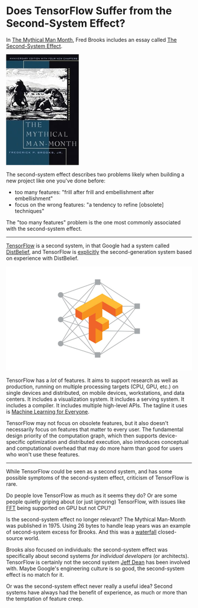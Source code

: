 # Does TensorFlow Suffer from the Second-System Effect?

In [The Mythical Man Month](https://en.wikipedia.org/wiki/The_Mythical_Man-Month), Fred Brooks includes an essay called [The Second-System Effect](http://wiki.c2.com/?SecondSystemEffect).

[![The Mythical Man Month (book cover)](img/mythical_man_month.jpg)](https://en.wikipedia.org/wiki/The_Mythical_Man-Month)

The second-system effect describes two problems likely when building a new project like one you've done before:

 * too many features: "frill after frill and embellishment after embellishment"
 * focus on the wrong features: "a tendency to refine [obsolete] techniques"

The "too many features" problem is the one most commonly associated with the second-system effect.

---

[TensorFlow](https://www.tensorflow.org/) is a second system, in that Google had a system called [DistBelief](https://static.googleusercontent.com/media/research.google.com/en//archive/large_deep_networks_nips2012.pdf), and TensorFlow is [explicitly](http://download.tensorflow.org/paper/whitepaper2015.pdf) the second-generation system based on experience with DistBelief.

[![TensorFlow](img/tensorflow.jpg)](https://www.tensorflow.org/)

TensorFlow has a _lot_ of features. It aims to support research as well as production, running on multiple processing targets (CPU, GPU, etc.) on single devices and distributed, on mobile devices, workstations, and data centers. It includes a visualization system. It includes a serving system. It includes a compiler. It includes multiple high-level APIs. The tagline it uses is [Machine Learning for Everyone](https://www.youtube.com/watch?v=mWl45NkFBOc).

TensorFlow may not focus on obsolete features, but it also doesn't necessarily focus on features that matter to every user. The fundamental design priority of the computation graph, which then supports device-specific optimization and distributed execution, also introduces conceptual and computational overhead that may do more harm than good for users who won't use these features.

---

While TensorFlow could be seen as a second system, and has some possible symptoms of the second-system effect, criticism of TensorFlow is rare.

Do people love TensorFlow as much as it seems they do? Or are some people quietly griping about (or just ignoring) TensorFlow, with issues like [FFT](https://en.wikipedia.org/wiki/Fast_Fourier_transform) being supported on GPU but not CPU?

Is the second-system effect no longer relevant? The Mythical Man-Month was published in 1975. Using 26 bytes to handle leap years was an example of second-system excess for Brooks. And this was a [waterfall](https://en.wikipedia.org/wiki/Waterfall_model) closed-source world.

Brooks also focused on individuals: the second-system effect was specifically about second systems _for individual developers_ (or architects). TensorFlow is certainly not the second system [Jeff Dean](https://www.quora.com/What-are-all-the-Jeff-Dean-facts) has been involved with. Maybe Google's engineering culture is so good, the second-system effect is no match for it.

Or was the second-system effect never really a useful idea? Second systems have always had the benefit of experience, as much or more than the temptation of feature creep.

